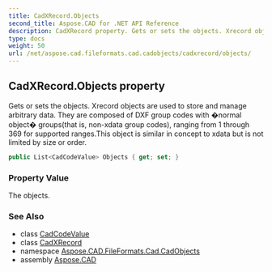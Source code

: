 ```yaml
---
title: CadXRecord.Objects
second_title: Aspose.CAD for .NET API Reference
description: CadXRecord property. Gets or sets the objects. Xrecord objects are used to store and manage arbitrary data. They are composed of DXF group codes with normal object groupsthat is nonxdata group codes ranging from 1 through 369 for supported ranges.This object is similar in concept to xdata but is not limited by size or order
type: docs
weight: 50
url: /net/aspose.cad.fileformats.cad.cadobjects/cadxrecord/objects/
---
```

## CadXRecord.Objects property

Gets or sets the objects. Xrecord objects are used to store and manage arbitrary data. They are composed of DXF group codes with �normal object� groups(that is, non-xdata group codes), ranging from 1 through 369 for supported ranges.This object is similar in concept to xdata but is not limited by size or order.

```csharp
public List<CadCodeValue> Objects { get; set; }
```

### Property Value

The objects.

### See Also

* class [CadCodeValue](../../../aspose.cad.fileformats.cad/cadcodevalue/)
* class [CadXRecord](../)
* namespace [Aspose.CAD.FileFormats.Cad.CadObjects](../../cadxrecord/)
* assembly [Aspose.CAD](../../../)


